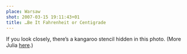 ```yaml
---
place: Warsaw
shot: 2007-03-15 19:11:43+01
title: …Be It Fahrenheit or Centigrade
---
```


If you look closely, there’s a kangaroo stencil hidden in this photo. (More Julia [here](http://flickr.com/photos/dzejdi/sets/72157594241599990/).)
